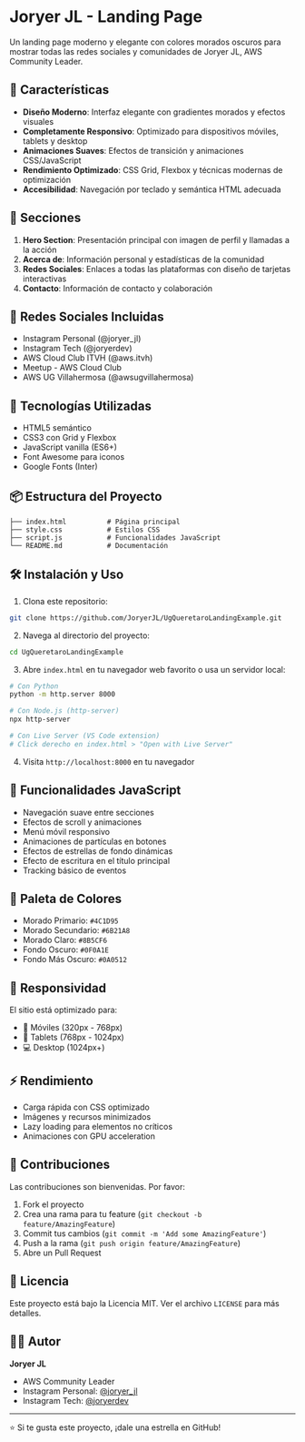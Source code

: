 # Joryer JL - Landing Page

Un landing page moderno y elegante con colores morados oscuros para mostrar todas las redes sociales y comunidades de Joryer JL, AWS Community Leader.

## 🎨 Características

- **Diseño Moderno**: Interfaz elegante con gradientes morados y efectos visuales
- **Completamente Responsivo**: Optimizado para dispositivos móviles, tablets y desktop
- **Animaciones Suaves**: Efectos de transición y animaciones CSS/JavaScript
- **Rendimiento Optimizado**: CSS Grid, Flexbox y técnicas modernas de optimización
- **Accesibilidad**: Navegación por teclado y semántica HTML adecuada

## 🌟 Secciones

1. **Hero Section**: Presentación principal con imagen de perfil y llamadas a la acción
2. **Acerca de**: Información personal y estadísticas de la comunidad
3. **Redes Sociales**: Enlaces a todas las plataformas con diseño de tarjetas interactivas
4. **Contacto**: Información de contacto y colaboración

## 📱 Redes Sociales Incluidas

- Instagram Personal (@joryer_jl)
- Instagram Tech (@joryerdev)  
- AWS Cloud Club ITVH (@aws.itvh)
- Meetup - AWS Cloud Club
- AWS UG Villahermosa (@awsugvillahermosa)

## 🚀 Tecnologías Utilizadas

- HTML5 semántico
- CSS3 con Grid y Flexbox
- JavaScript vanilla (ES6+)
- Font Awesome para iconos
- Google Fonts (Inter)

## 📦 Estructura del Proyecto

```
├── index.html          # Página principal
├── style.css           # Estilos CSS
├── script.js           # Funcionalidades JavaScript
└── README.md           # Documentación
```

## 🛠️ Instalación y Uso

1. Clona este repositorio:
```bash
git clone https://github.com/JoryerJL/UgQueretaroLandingExample.git
```

2. Navega al directorio del proyecto:
```bash
cd UgQueretaroLandingExample
```

3. Abre `index.html` en tu navegador web favorito o usa un servidor local:
```bash
# Con Python
python -m http.server 8000

# Con Node.js (http-server)
npx http-server

# Con Live Server (VS Code extension)
# Click derecho en index.html > "Open with Live Server"
```

4. Visita `http://localhost:8000` en tu navegador

## 🎯 Funcionalidades JavaScript

- Navegación suave entre secciones
- Efectos de scroll y animaciones
- Menú móvil responsivo
- Animaciones de partículas en botones
- Efectos de estrellas de fondo dinámicas
- Efecto de escritura en el título principal
- Tracking básico de eventos

## 🎨 Paleta de Colores

- Morado Primario: `#4C1D95`
- Morado Secundario: `#6B21A8` 
- Morado Claro: `#8B5CF6`
- Fondo Oscuro: `#0F0A1E`
- Fondo Más Oscuro: `#0A0512`

## 📱 Responsividad

El sitio está optimizado para:
- 📱 Móviles (320px - 768px)
- 📱 Tablets (768px - 1024px)  
- 💻 Desktop (1024px+)

## ⚡ Rendimiento

- Carga rápida con CSS optimizado
- Imágenes y recursos minimizados
- Lazy loading para elementos no críticos
- Animaciones con GPU acceleration

## 🤝 Contribuciones

Las contribuciones son bienvenidas. Por favor:

1. Fork el proyecto
2. Crea una rama para tu feature (`git checkout -b feature/AmazingFeature`)
3. Commit tus cambios (`git commit -m 'Add some AmazingFeature'`)
4. Push a la rama (`git push origin feature/AmazingFeature`)
5. Abre un Pull Request

## 📄 Licencia

Este proyecto está bajo la Licencia MIT. Ver el archivo `LICENSE` para más detalles.

## 👨‍💻 Autor

**Joryer JL**
- AWS Community Leader
- Instagram Personal: [@joryer_jl](https://www.instagram.com/joryer_jl)
- Instagram Tech: [@joryerdev](https://www.instagram.com/joryerdev)

---

⭐ Si te gusta este proyecto, ¡dale una estrella en GitHub!
